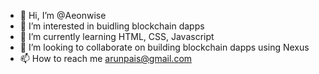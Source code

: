 - 👋 Hi, I’m @Aeonwise
- 👀 I’m interested in buidling blockchain dapps
- 🌱 I’m currently learning HTML, CSS, Javascript
- 💞️ I’m looking to collaborate on building blockchain dapps using Nexus
- 📫 How to reach me arunpais@gmail.com

<!---
Aeonwise/Aeonwise is a ✨ special ✨ repository because its `README.md` (this file) appears on your GitHub profile.
You can click the Preview link to take a look at your changes.
--->
